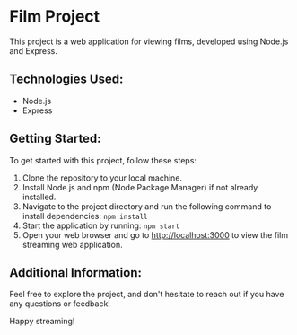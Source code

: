 # Film Project

This project is a web application for viewing films, developed using Node.js and Express.

## Technologies Used:
- Node.js
- Express

## Getting Started:
To get started with this project, follow these steps:

1. Clone the repository to your local machine.
2. Install Node.js and npm (Node Package Manager) if not already installed.
3. Navigate to the project directory and run the following command to install dependencies: `npm install`
4. Start the application by running: `npm start`
5. Open your web browser and go to [http://localhost:3000](http://localhost:3000) to view the film streaming web application.

## Additional Information:
Feel free to explore the project, and don't hesitate to reach out if you have any questions or feedback!

Happy streaming!

